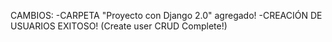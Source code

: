CAMBIOS:
-CARPETA "Proyecto con Django 2.0" agregado!
-CREACIÓN DE USUARIOS EXITOSO!
(Create user CRUD Complete!)
